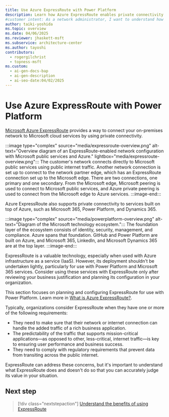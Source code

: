```yaml
---
title: Use Azure ExpressRoute with Power Platform
description: Learn how Azure ExpressRoute enables private connectivity to Power Platform, ensuring secure and predictable performance for mission-critical applications.
#customer intent: As a network administrator, I want to understand how to use Azure ExpressRoute with Microsoft Power Platform so that I can ensure secure and predictable performance for mission-critical applications.  
author: taiki-yoshida
ms.topic: overview
ms.date: 04/06/2025
ms.reviewer: jhaskett-msft
ms.subservice: architecture-center
ms.author: tayoshi
contributors:
  - rogergilchrist
  - topness-msft
ms.custom:
  - ai-gen-docs-bap
  - ai-gen-description
  - ai-seo-date:04/02/2025
---
```


# Use Azure ExpressRoute with Power Platform

[Microsoft Azure ExpressRoute](https://azure.microsoft.com/services/expressroute/) provides a way to connect your on-premises network to Microsoft cloud services by using private connectivity.

:::image type="complex" source="media/expressroute-overview.png" alt-text="Overview diagram of an ExpressRoute-enabled network configuration with Microsoft public services and Azure." lightbox="media/expressroute-overview.png":::
   The customer's network connects directly to Microsoft public services using public internet traffic. Another network connection is set up to connect to the network partner edge, which has an ExpressRoute connection set up to the Microsoft edge. There are two connections, one primary and one secondary. From the Microsoft edge, Microsoft peering is used to connect to Microsoft public services, and Azure private peering is used to connect from the Microsoft edge to Azure services.
:::image-end:::

Azure ExpressRoute also supports private connectivity to services built on top of Azure, such as Microsoft 365, Power Platform, and Dynamics 365.

:::image type="complex" source="media/powerplatform-overview.png" alt-text="Diagram of the Microsoft technology ecosystem.":::
    The foundation layer of the ecosystem consists of identity, security, management, and compliance. Azure spans that foundation. GitHub and Power Platform are built on Azure, and Microsoft 365, LinkedIn, and Microsoft Dynamics 365 are at the top layer.
:::image-end:::

ExpressRoute is a valuable technology, especially when used with Azure infrastructure as a service (IaaS). However, its deployment shouldn't be undertaken lightly, particularly for use with Power Platform and Microsoft 365 services. Consider using these services with ExpressRoute only after reviewing your business justification and planning its configuration in your organization.

This section focuses on planning and configuring ExpressRoute for use with Power Platform. Learn more in [What is Azure ExpressRoute?](/azure/expressroute/expressroute-introduction).

Typically, organizations consider ExpressRoute when they have one or more of the following requirements:

- They need to make sure that their network or internet connection can handle the added traffic of a rich business application.
- The predictability of the traffic that supports mission-critical applications&mdash;as opposed to other, less-critical, internet traffic&mdash;is key to ensuring user performance and business success.
- They need to comply with regulatory requirements that prevent data from transiting across the public internet.

ExpressRoute can address these concerns, but it's important to understand what ExpressRoute does and doesn't do so that you can accurately judge its value in your situation.

## Next step

> [!div class="nextstepaction"]
> [Understand the benefits of using ExpressRoute](benefits.md)
